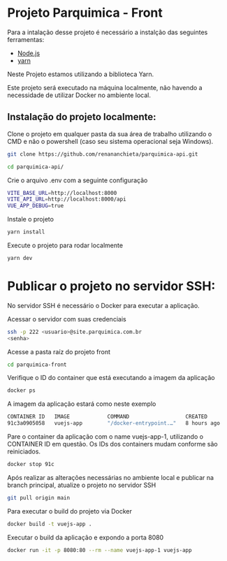 # Projeto Parquimica - Front

Para a intalação desse projeto é necessário a instalção das seguintes ferramentas:
- [Node.js](https://nodejs.org/pt)
- [yarn](https://yarnpkg.com/getting-started) 

Neste Projeto estamos utilizando a biblioteca Yarn.

Este projeto será executado na máquina localmente, não havendo a necessidade de utilizar Docker no ambiente local.

## Instalação do projeto localmente:
Clone o projeto em qualquer pasta da sua área de trabalho utilizando o CMD e não o powershell (caso seu sistema operacional seja Windows).
```sh
git clone https://github.com/renananchieta/parquimica-api.git
```
```sh
cd parquimica-api/
```

Crie o arquivo .env com a seguinte configuração
```sh
VITE_BASE_URL=http://localhost:8000
VITE_API_URL=http://localhost:8000/api
VUE_APP_DEBUG=true 
```

Instale o projeto
```sh
yarn install
```
Execute o projeto para rodar localmente
```sh
yarn dev
```

# Publicar o projeto no servidor SSH:

No servidor SSH é necessário o Docker para executar a aplicação.

Acessar o servidor com suas credenciais 
```sh
ssh -p 222 <usuario>@site.parquimica.com.br
<senha>
```

Acesse a pasta raíz do projeto front
```sh
cd parquimica-front
```

Verifique o ID do container que está executando a imagem da aplicação
```sh
docker ps
```

A imagem da aplicação estará como neste exemplo
```sh
CONTAINER ID   IMAGE            COMMAND                  CREATED       STATUS       PORTS                                                  NAMES
91c3a0905058   vuejs-app        "/docker-entrypoint.…"   8 hours ago   Up 8 hours   0.0.0.0:8080->80/tcp, :::8080->80/tcp                  vuejs-app-1
```

Pare o container da aplicação com o name vuejs-app-1, utilizando o CONTAINER ID em questão. Os IDs dos containers mudam conforme são reiniciados.
```sh
docker stop 91c
```

Após realizar as alterações necessárias no ambiente local e publicar na branch principal, atualize o projeto no servidor SSH
```sh
git pull origin main
```

Para executar o build do projeto via Docker
```sh
docker build -t vuejs-app .
```

Executar o build da aplicação e expondo a porta 8080
```sh
docker run -it -p 8080:80 --rm --name vuejs-app-1 vuejs-app
```
